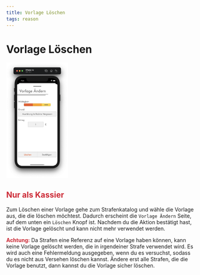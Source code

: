 ```yaml
---
title: Vorlage Löschen
tags: reason
---
```


# Vorlage Löschen

<img src="../Images/ReasonEditor.png" width="33%">

## <b style="color: #CC2A36;">Nur als Kassier</b>

Zum Löschen einer Vorlage gehe zum Strafenkatalog und wähle die Vorlage aus, die die löschen möchtest. Dadurch erscheint die `Vorlage Ändern` Seite, auf dem unten ein `Löschen` Knopf ist. Nachdem du die Aktion bestätigt hast, ist die Vorlage gelöscht und kann nicht mehr verwendet werden. 

<b style="color: #CC2A36;">Achtung:</b> Da Strafen eine Referenz auf eine Vorlage haben können, kann keine Vorlage gelöscht werden, die in irgendeiner Strafe verwendet wird. Es wird auch eine Fehlermeldung ausgegeben, wenn du es versuchst, sodass du es nicht aus Versehen löschen kannst. Ändere erst alle Strafen, die die Vorlage benutzt, dann kannst du die Vorlage sicher löschen.